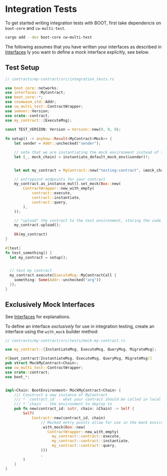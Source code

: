 # Integration Tests

To get started writing integration tests with BOOT, first take dependencis on `boot-core` and `cw-multi-test`.

```bash
cargo add --dev boot-core cw-multi-test
```

The following assumes that you have written your interfaces as described in [Interfaces](./quick_start/interfaces.md) Iy you want to define a mock interface explicitly, see below.

## Test Setup

```rust
// contracts/my-contract/src/integration_tests.rs

use boot_core::networks;  
use interfaces::MyContract;
use boot_core::*;  
use cosmwasm_std::Addr;  
use cw_multi_test::ContractWrapper;
use semver::Version;
use crate::contract;
use my_contract::{ExecuteMsg};
  
const TEST_VERSION: Version = Version::new(0, 0, 0);  
  
fn setup() -> anyhow::Result<MyContract<Mock>> {  
    let sender = Addr::unchecked("sender"); 

    // note that we are instantiating the mock environment instead of the daemon_environment
    let (_, mock_chain) = instantiate_default_mock_env(&sender)?;  


    let mut my_contract = MyContract::new("testing:contract", &mock_chain);  

    // entrypoint endpoints for your contract
    my_contract.as_instance_mut().set_mock(Box::new(  
        ContractWrapper::new_with_empty(
            contract::execute,  
            contract::instantiate,  
            contract::query,  
        ),
    ));

    // "upload" the contract to the test environment, storing the code_id
    my_contract.upload(); 
  
    Ok(my_contract)  
}  
  
#[test]  
fn test_something() {  
  let my_contract = setup();  


  // test my contract
  my_contract.execute(ExecuteMsg::MyContractCall {
    something: Some(Addr::unchecked("arg"))
  });
}
```

## Exclusively Mock Interfaces

See [Interfaces](./quick_start/interfaces.md)  for explanations.

To define an interface *exclusively* for use in integration testing, create an interface using the `with_mock` builder method:

```rust
// contracts/my-contract/src/tests/mock-my-contract.rs

use my_contract::{InstantiateMsg, ExecuteMsg, QueryMsg, MigrateMsg};

#[boot_contract(InstantiateMsg, ExecuteMsg, QueryMsg, MigrateMsg)]
pub struct MockMyContract<Chain>;
use cw_multi_test::ContractWrapper;
use crate::contract;
use boot_*;


impl<Chain: BootEnvironment> MockMyContract<Chain> {
    /// Construct a new instance of MyContract
    /// * `contract_id` - what your contract should be called in local state (*not* on-chain)
    /// * `chain` - the environment to deploy to
    pub fn new(contract_id: &str, chain: &Chain) -> Self {
        Self(
            Contract::new(contract_id, chain)
                // Mocked entry points allow for use in the mock environment (cw-multi-test)
                .with_mock(Box::new(
                   ContractWrapper::new_with_empty(
                     my_contract::contract::execute,
                     my_contract::contract::instantiate,
                     my_contract::contract::query,
                )))
                ,
        )
    }
}
```
